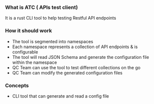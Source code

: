 ### What is ATC ( APIs test client)
It is a rust CLI tool to help testing Restful API endpoints

### How it should work
- The tool is segmented into namespaces
- Each namespace represents a collection of API endpoints & is configurable
- The tool will read JSON Schema and generate the configuration file within the namespace
- QC Team can use the tool to test different collections on the go
- QC Team can modify the generated configuration files


### Concepts
- CLI tool that can generate and read a config file
